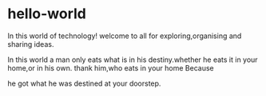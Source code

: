# hello-world
In this world of technology! welcome to all for exploring,organising and sharing ideas.

In this world a man only eats what is in his destiny.whether he eats it in your home,or in his own.
                                                                                                   thank him,who eats in your home Because 

he got what he was destined at your doorstep.
